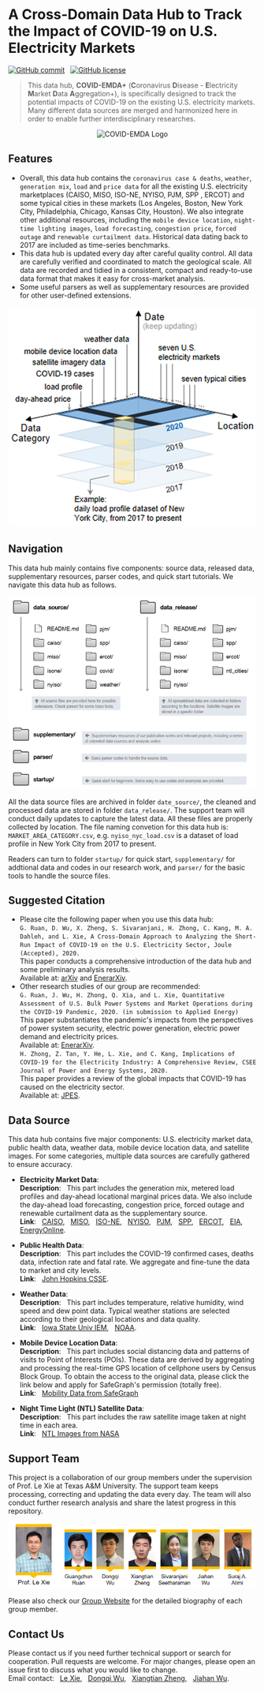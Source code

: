 # A Cross-Domain Data Hub to Track the Impact of COVID-19 on U.S. Electricity Markets

[![GitHub commit](https://img.shields.io/github/last-commit/tamu-engineering-research/COVID-EMDA)](https://github.com/GuangchunRuan/COVID-EMDA/commits/master) &nbsp;
[![GitHub license](https://img.shields.io/badge/license-MIT-yellow)](https://choosealicense.com/licenses/mit/)


> This data hub, **COVID-EMDA+** (**C**oronavirus **D**isease - **E**lectricity **M**arket **D**ata **A**ggregation+), is specifically designed to track the potential impacts of COVID-19 on the existing U.S. electricity markets. Many different data sources are merged and harmonized here in order to enable further interdisciplinary researches.
<p align="center">
<img src="figure/covid_emda_logo.jpg" alt="COVID-EMDA Logo" />
</p>


## Features
- Overall, this data hub contains the `coronavirus case & deaths`, `weather`, `generation mix`, `load` and `price data` for all the existing U.S. electricity marketplaces (CAISO, MISO, ISO-NE, NYISO, PJM, SPP , ERCOT) and some typical cities in these markets (Los Angeles, Boston, New York City, Philadelphia, Chicago, Kansas City, Houston). We also integrate other additional resources, including the `mobile device location`, `night-time lighting images`, `load forecasting`, `congestion price`, `forced outage` and `renewable curtailment data`. Historical data dating back to 2017 are included as time-series benchmarks.
- This data hub is updated every day after careful quality control. All data are carefully verified and coordinated to match the geological scale. All data are recorded and tidied in a consistent, compact and ready-to-use data format that makes it easy for cross-market analysis.
- Some useful parsers as well as supplementary resources are provided for other user-defined extensions.

<p align="center">
<img src="figure/datahub-structure.png" alt="Data Hub Structure" />
</p>


## Navigation
This data hub mainly contains five components: source data, released data, supplementary resources, parser codes, and  quick start tutorials. We navigate this data hub as follows.
<p align="center">
<img src="figure/folder-structure-0725.png" alt="Data Hub Navigation" />
</p>

All the data source files are archived in folder `date_source/`, the cleaned and processed data are stored in folder `data_release/`. The support team will conduct daily updates to capture the latest data. All these files are properly collected by location. The file naming convetion for this data hub is: `MARKET_AREA_CATEGORY.csv`, e.g. `nyiso_nyc_load.csv` is a dataset of load profile in New York City from 2017 to present.

Readers can turn to folder `startup/` for quick start, `supplementary/` for addtional data and codes in our research work, and `parser/` for the basic tools to handle the source files.


## Suggested Citation 
- Please cite the following paper when you use this data hub:  
`
G. Ruan, D. Wu, X. Zheng, S. Sivaranjani, H. Zhong, C. Kang, M. A. Dahleh, and L. Xie, A Cross-Domain Approach to Analyzing the Short-Run Impact of COVID-19 on the U.S. Electricity Sector, Joule (Accepted), 2020.
`\
This paper conducts a comprehensive introduction of the data hub and some preliminary analysis results.\
Available at: [arXiv](https://arxiv.org/abs/2005.06631) and [EnerarXiv](http://www.enerarxiv.org/page/thesis.html?id=1840).
- Other research studies of our group are recommended:   
`
G. Ruan, J. Wu, H. Zhong, Q. Xia, and L. Xie, Quantitative Assessment of U.S. Bulk Power Systems and Market Operations during the COVID-19 Pandemic, 2020. (in submission to Applied Energy)
`\
This paper substantiates the pandemic's impacts from the perspectives of power system security, electric power generation, electric power demand and electricity prices.\
Available at: [EnerarXiv](http://www.enerarxiv.org/page/thesis.html?id=2196).\
`
H. Zhong, Z. Tan, Y. He, L. Xie, and C. Kang, Implications of COVID-19 for the Electricity Industry: A Comprehensive Review, CSEE Journal of Power and Energy Systems, 2020.
`\
This paper provides a review of the global impacts that COVID-19 has caused on the electricity sector.\
Available at: [JPES](https://ieeexplore.ieee.org/abstract/document/9160443).

## Data Source
This data hub contains five major components: U.S. electricity market data, public health data, weather data, mobile device location data, and satellite images. For some categories, multiple data sources are carefully gathered to ensure accuracy.

- **Electricity Market Data**:\
**Description**: &nbsp; This part includes the generation mix, metered load profiles and day-ahead locational marginal prices data. We also include the day-ahead load forecasting, congestion price, forced outage and renewable curtailment data as the supplementary source.\
**Link**: &nbsp; [CAISO](http://oasis.caiso.com/mrioasis/logon.do), &nbsp; [MISO](https://www.misoenergy.org/markets-and-operations/real-time--market-data/market-reports/), &nbsp; [ISO-NE](https://www.iso-ne.com/markets-operations/iso-express), &nbsp; [NYISO](https://www.nyiso.com/energy-market-operational-data), &nbsp; [PJM](https://dataminer2.pjm.com/list), &nbsp; [SPP](https://marketplace.spp.org/groups/operational_data), &nbsp; [ERCOT](http://www.ercot.com/), &nbsp; [EIA](https://www.eia.gov/beta/electricity/gridmonitor/dashboard/electric_overview/US48/US48), &nbsp; [EnergyOnline](http://www.energyonline.com/).

- **Public Health Data**:\
**Description**: &nbsp; This part includes the COVID-19 confirmed cases, deaths data, infection rate and fatal rate. We aggregate and fine-tune the data to market and city levels.\
**Link**: &nbsp; [John Hopkins CSSE](https://github.com/CSSEGISandData/COVID-19).

- **Weather Data**:\
**Description**: &nbsp; This part includes temperature, relative humidity, wind speed and dew point data. Typical weather stations are selected according to their geological locations and data quality.\
**Link**: &nbsp; [Iowa State Univ IEM](https://mesonet.agron.iastate.edu/request/download.phtml), &nbsp; [NOAA](https://www.nws.noaa.gov/ost/asostech.html).

- **Mobile Device Location Data**:\
**Description**: &nbsp; This part includes social distancing data and patterns of visits to Point of Interests (POIs). These data are derived by aggregating and processing the real-time GPS location of cellphone users by Census Block Group. To obtain the access to the original data, please click the link below and apply for SafeGraph's permission (totally free).\
**Link**: &nbsp; [Mobility Data from SafeGraph](https://docs.safegraph.com/docs)

- **Night Time Light (NTL) Satellite Data**:\
**Description**: &nbsp; This part includes the raw satellite image taken at night time in each area.\
**Link**: &nbsp; [NTL Images from NASA](https://ladsweb.modaps.eosdis.nasa.gov/missions-and-measurements/products/VNP46A1/)


## Support Team
This project is a collaboration of our group members under the supervision of Prof. Le Xie at Texas A&M University. The support team keeps processing, correcting and updating the data every day. The team will also conduct further research analysis and share the latest progress in this repository.
<p align="center">
<img src="figure/contributor-0725.png" alt="Support Team" />
</p>

Please also check our [Group Website](https://gridx.engr.tamu.edu/?page_id=30) for the detailed biography of each group member.


## Contact Us
Please contact us if you need further technical support or search for cooperation. Pull requests are welcome. For major changes, please open an issue first to discuss what you would like to change.\
Email contact: &nbsp; [Le Xie](mailto:le.xie@tamu.edu?subject=[GitHub]%20COVID-EMDA), &nbsp; [Dongqi Wu](mailto:dqwu@tamu.edu?subject=[GitHub]%20COVID-EMDA), &nbsp; [Xiangtian Zheng](mailto:zxt0515@tamu.edu?subject=[GitHub]%20COVID-EMDA), &nbsp; [Jiahan Wu](mailto:jiahwu95@tamu.edu?subject=[GitHub]%20COVID-EMDA).


